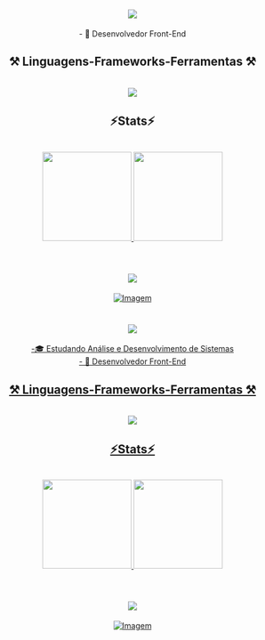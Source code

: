 <h1 align="center">
<img src="https://readme-typing-svg.herokuapp.com/?font=Righteous&size=35&center=true&vCenter=true&width=500&height=70&duration=4000&lines=olá!+👋;+me+chamo+Sidney!;&color=FFFFFF" />
</h1>

<div  align="center" >
- 💼 Desenvolvedor Front-End
  <br>
</div>

<h2 align="center" >⚒️ Linguagens-Frameworks-Ferramentas ⚒️</h2>
<br>
<div align="center" >
  <img src="https://skillicons.dev/icons?i=html,css,javascript,vscode,github" />
</div>

<h2 align="center" >⚡Stats⚡</h2>
<br>
<div align="center">
  <a href="https://github.com/sidneyjrsilva">
  <img height="160em" src="https://github-readme-stats.vercel.app/api?username=sidneyjrsilva&show_icons=true&theme=dark&include_all_commits=true&count_private=true"/>
  <img height="160em" src="https://github-readme-stats.vercel.app/api/top-langs/?username=sidneyjrsilva&layout=compact&langs_count=7&theme=dark"/>
</div>
<br>
<h1 align="center">
<img src="https://readme-typing-svg.herokuapp.com/?font=Righteous&size=35&center=true&vCenter=true&width=500&height=70&duration=4000&lines=obrigado+pela+atenção!;&color=FFFFFF" />
</h1>

<!-- GIF -->
<div align="center">
  <img src="https://github.com/VariableBee/VariableBee/assets/77739311/4e9f41af-6b57-49a7-b15a-74322e96b4d7" alt="Imagem">
</div>


<h1 align="center">
<img src="https://readme-typing-svg.herokuapp.com/?font=Righteous&size=35&center=true&vCenter=true&width=500&height=70&duration=4000&lines=olá!+👋;+me+chamo+Sidney!;&color=FFFFFF" />
</h1>

<div  align="center" >
-🎓 Estudando Análise e Desenvolvimento de Sistemas
  <br>
- 💼 Desenvolvedor Front-End
  <br>
</div>

<h2 align="center" >⚒️ Linguagens-Frameworks-Ferramentas ⚒️</h2>
<br>
<div align="center" >
  <img src="https://skillicons.dev/icons?i=html,css,javascript,vscode,github" />
</div>

<h2 align="center" >⚡Stats⚡</h2>
<br>
<div align="center">
  <a href="https://github.com/sidneyjrsilva">
  <img height="160em" src="https://github-readme-stats.vercel.app/api?username=sidneyjrsilva&show_icons=true&theme=dark&include_all_commits=true&count_private=true"/>
  <img height="160em" src="https://github-readme-stats.vercel.app/api/top-langs/?username=sidneyjrsilva&layout=compact&langs_count=7&theme=dark"/>
</div>
<br>
<h1 align="center">
<img src="https://readme-typing-svg.herokuapp.com/?font=Righteous&size=35&center=true&vCenter=true&width=500&height=70&duration=4000&lines=obrigado+pela+atenção!;&color=FFFFFF" />
</h1>

<!-- GIF -->
<div align="center">
  <img src="https://github.com/VariableBee/VariableBee/assets/77739311/4e9f41af-6b57-49a7-b15a-74322e96b4d7" alt="Imagem">
</div>
